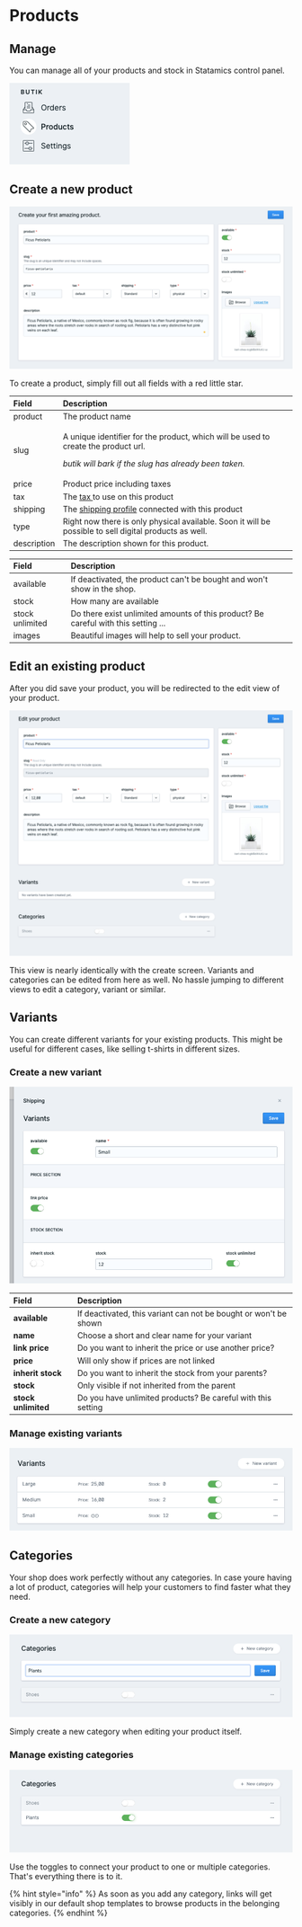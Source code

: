 # Products

## Manage

You can manage all of your products and stock in Statamics control panel.

![Manage in the control panel](../.gitbook/assets/menu-products.png)

## Create a new product

![](../.gitbook/assets/product-create.png)

To create a product, simply fill out all fields with a red little star. 

<table>
  <thead>
    <tr>
      <th style="text-align:left">Field</th>
      <th style="text-align:left">Description</th>
    </tr>
  </thead>
  <tbody>
    <tr>
      <td style="text-align:left">product</td>
      <td style="text-align:left">The product name</td>
    </tr>
    <tr>
      <td style="text-align:left">slug</td>
      <td style="text-align:left">
        <p>A unique identifier for the product, which will be used to create the
          product url.</p>
        <p><em>butik will bark if the slug has already been taken.</em>
        </p>
      </td>
    </tr>
    <tr>
      <td style="text-align:left">price</td>
      <td style="text-align:left">Product price including taxes</td>
    </tr>
    <tr>
      <td style="text-align:left">tax</td>
      <td style="text-align:left">The <a href="https://butik.dev/configuration/taxes">tax </a>to use on this
        product</td>
    </tr>
    <tr>
      <td style="text-align:left">shipping</td>
      <td style="text-align:left">The <a href="https://butik.dev/configuration/shipping#shipping-profiles">shipping profile</a> connected
        with this product</td>
    </tr>
    <tr>
      <td style="text-align:left">type</td>
      <td style="text-align:left">Right now there is only physical available. Soon it will be possible to
        sell digital products as well.</td>
    </tr>
    <tr>
      <td style="text-align:left">description</td>
      <td style="text-align:left">The description shown for this product.</td>
    </tr>
  </tbody>
</table>

| Field | Description |
| :--- | :--- |
| available | If deactivated, the product can't be bought and won't show in the shop. |
| stock | How many are available |
| stock unlimited | Do there exist unlimited amounts of this product? Be careful with this setting ... |
| images | Beautiful images will help to sell your product. |

## Edit an existing product

After you did save your product, you will be redirected to the edit view of your product.

![](../.gitbook/assets/product-edit.png)

This view is nearly identically with the create screen. Variants and categories can be edited from here as well. No hassle jumping to different views to edit a category, variant or similar.  

##  Variants

You can create different variants for your existing products. This might be useful for different cases, like selling t-shirts in different sizes. 

### Create a new variant

![You can inherit settings from the parent product ](../.gitbook/assets/product-variants-create.png)

| Field | Description |
| :--- | :--- |
| **available** | If deactivated, this variant can not be bought or won't be shown |
| **name** | Choose a short and clear name for your variant |
| **link price** | Do you want to inherit the price or use another price? |
| **price** | Will only show if prices are not linked |
| **inherit stock** | Do you want to inherit the stock from your parents? |
| **stock** | Only visible if not inherited from the parent |
| **stock unlimited** | Do you have unlimited products? Be careful with this setting |

### Manage existing variants

![This overview will be shown on the product edit view](../.gitbook/assets/product-variants-overview.png)

## Categories

Your shop does work perfectly without any categories. In case youre having a lot of product, categories will help your customers to find faster what they need. 

### Create a new category

![Create a new categorie on the go](../.gitbook/assets/product-categories-add.png)

 Simply create a new category when editing your product itself. 

### Manage existing categories

![Simply use toggles](../.gitbook/assets/product-categories.png)

Use the toggles to connect your product to one or multiple categories. That's everything there is to it. 

{% hint style="info" %}
As soon as you add any category, links will get visibly in our default shop templates to browse products in the belonging categories.
{% endhint %}


